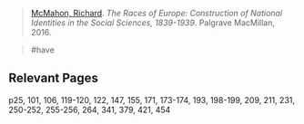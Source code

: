 > [McMahon, Richard](mcmahon.md). *The Races of Europe: Construction of National Identities in the Social Sciences, 1839-1939*. Palgrave MacMillan, 2016.

> #have 

## Relevant Pages
p25, 101, 106, 119-120, 122, 147, 155, 171, 173-174, 193, 198-199, 209, 211, 231, 250-252, 255-256, 264, 341, 379, 421, 454